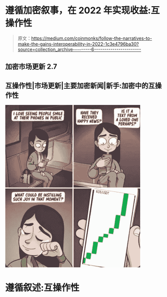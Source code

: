 # 遵循加密叙事，在 2022 年实现收益:互操作性

> 原文：<https://medium.com/coinmonks/follow-the-narratives-to-make-the-gains-interoperability-in-2022-1c3e4796ba30?source=collection_archive---------6----------------------->

## 加密市场更新 2.7

## 互操作性|市场更新|主要加密新闻|新手:加密中的互操作性

![](img/1fe0aed1981415f8e133cf0e3799568d.png)

# 遵循叙述:互操作性
